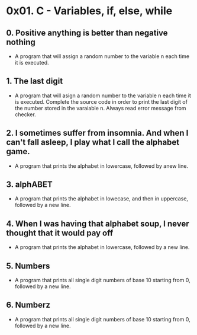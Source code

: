 # 0x01. C - Variables, if, else, while
## 0. Positive anything is better than negative nothing
* A program that will assign a random number to the variable n each time it is executed.
## 1. The last digit
* A program that will asign a random number to the variable n each time it is executed. Complete the source code in order to print the last digit of the number stored in the varaiable n. Always read error message from checker.
## 2. I sometimes suffer from insomnia. And when I can't fall asleep, I play what I call the alphabet game.
* A program that prints the alphabet in lowercase, followed by anew line.
## 3. alphABET
* A program that prints the alphabet in lowecase, and then in uppercase, followed by a new line.
## 4. When I was having that alphabet soup, I never thought that it would pay off
* A program that prints the alphabet in lowercase, followed by a new line.
## 5. Numbers
* A program that prints all single digit numbers of base 10 starting from 0, followed by a new line.
## 6. Numberz
* A program that prints all single digit numbers of base 10 starting from 0, followed by a new line.


